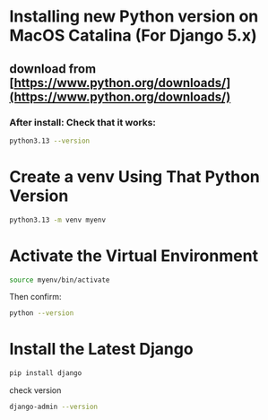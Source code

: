 # Installing new Python version on MacOS Catalina (For Django 5.x)
## download from [https://www.python.org/downloads/](https://www.python.org/downloads/)
### After install: Check that it works:
```bash
python3.13 --version
```
# Create a venv Using That Python Version
```bash
python3.13 -m venv myenv
```

# Activate the Virtual Environment
```bash
source myenv/bin/activate
```
Then confirm:
```bash
python --version
```

# Install the Latest Django
```bash
pip install django
```
check version
```bash
django-admin --version
```

